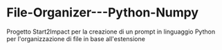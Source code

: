 # File-Organizer---Python-Numpy
Progetto Start2Impact per la creazione di un prompt in linguaggio Python per l'organizzazione di file in base all'estensione
